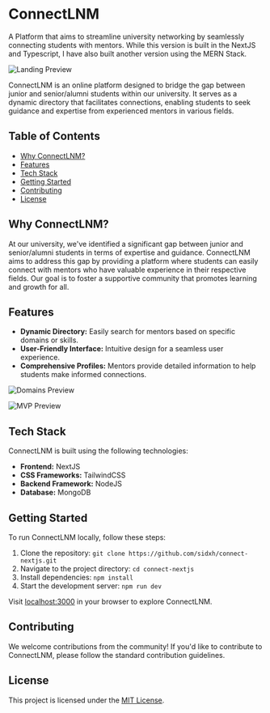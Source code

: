 # ConnectLNM
A Platform that aims to streamline university networking by seamlessly connecting students with mentors. While this version is built in the NextJS and Typescript, I have also built another version using the MERN Stack.

![Landing Preview](https://i.postimg.cc/qRyBChSv/landing.png)

ConnectLNM is an online platform designed to bridge the gap between junior and senior/alumni students within our university. It serves as a dynamic directory that facilitates connections, enabling students to seek guidance and expertise from experienced mentors in various fields.

## Table of Contents
- [Why ConnectLNM?](#why-connectlnm)
- [Features](#features)
- [Tech Stack](#tech-stack)
- [Getting Started](#getting-started)
- [Contributing](#contributing)
- [License](#license)

## Why ConnectLNM?

At our university, we've identified a significant gap between junior and senior/alumni students in terms of expertise and guidance. ConnectLNM aims to address this gap by providing a platform where students can easily connect with mentors who have valuable experience in their respective fields. Our goal is to foster a supportive community that promotes learning and growth for all.

## Features

- **Dynamic Directory:** Easily search for mentors based on specific domains or skills.
- **User-Friendly Interface:** Intuitive design for a seamless user experience.
- **Comprehensive Profiles:** Mentors provide detailed information to help students make informed connections.

![Domains Preview](https://i.postimg.cc/C51Z1s5S/image-2023-11-14-02-02-19.png)

![MVP Preview](https://i.postimg.cc/KzRBXN1s/preview.png)

## Tech Stack

ConnectLNM is built using the following technologies:

- **Frontend:** NextJS
- **CSS Frameworks:** TailwindCSS
- **Backend Framework:** NodeJS
- **Database:** MongoDB

## Getting Started

To run ConnectLNM locally, follow these steps:

1. Clone the repository: `git clone https://github.com/sidxh/connect-nextjs.git`
2. Navigate to the project directory: `cd connect-nextjs`
3. Install dependencies: `npm install`
4. Start the development server: `npm run dev`

Visit [localhost:3000](http://localhost:3000) in your browser to explore ConnectLNM.

## Contributing

We welcome contributions from the community! If you'd like to contribute to ConnectLNM, please follow the standard contribution guidelines.

## License

This project is licensed under the [MIT License](LICENSE).

